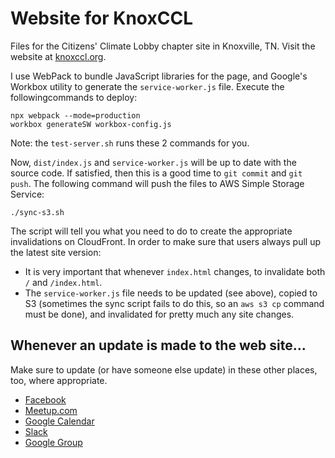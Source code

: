 # Website for KnoxCCL

Files for the Citizens' Climate Lobby chapter site in Knoxville, TN. Visit the
website at [knoxccl.org](http://knoxccl.org).

I use WebPack to bundle JavaScript libraries for the page, and Google's Workbox utility to
generate the `service-worker.js` file. Execute the followingcommands to deploy:
 
    npx webpack --mode=production
    workbox generateSW workbox-config.js

Note: the `test-server.sh` runs these 2 commands for you.

Now, `dist/index.js` and `service-worker.js` will be up to date with the source code. If
satisfied, then this is a good time to `git commit` and `git push`. The following command will
push the files to AWS Simple Storage Service:

    ./sync-s3.sh

The script will tell you what you need to do to create the appropriate invalidations on
CloudFront. In order to make sure that users always pull up the latest site version:

* It is very important that whenever `index.html` changes, to invalidate both `/` and
  `/index.html`.
* The `service-worker.js` file needs to be updated (see above), copied to S3 (sometimes the
  sync script fails to do this, so an `aws s3 cp` command must be done), and invalidated for
  pretty much any site changes.

## Whenever an update is made to the web site...

Make sure to update (or have someone else update) in these other places, too, where
appropriate.

* [Facebook](https://www.facebook.com/Citizens-Climate-Lobby-Knoxville-Chapter-159872501112806/)
* [Meetup.com](https://www.meetup.com/Citizens-Climate-Lobby-Knoxville/)
* [Google Calendar](https://calendar.google.com/calendar?cid=NWtnc2w2aGl0OG4wMDJraGd0bTVpaW9wazBAZ3JvdXAuY2FsZW5kYXIuZ29vZ2xlLmNvbQ)
* [Slack](https://knoxccl.slack.com/)
* [Google Group](https://groups.google.com/forum/#!forum/knoxccl)
